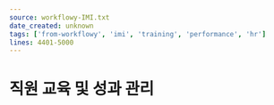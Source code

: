 ```yaml
---
source: workflowy-IMI.txt
date_created: unknown
tags: ['from-workflowy', 'imi', 'training', 'performance', 'hr']
lines: 4401-5000
---
```


# 직원 교육 및 성과 관리
